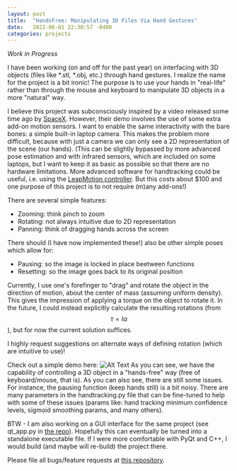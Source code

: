 ```yaml
---
layout: post
title:  "HandsFree: Manipulating 3D Files Via Hand Gestures"
date:   2022-06-01 22:30:57 -0400
categories: projects
---
```

<link rel="stylesheet" href="https://cdn.jsdelivr.net/npm/katex@0.10.2/dist/katex.min.css" integrity="sha384-yFRtMMDnQtDRO8rLpMIKrtPCD5jdktao2TV19YiZYWMDkUR5GQZR/NOVTdquEx1j" crossorigin="anonymous">
<script defer src="https://cdn.jsdelivr.net/npm/katex@0.10.2/dist/katex.min.js" integrity="sha384-9Nhn55MVVN0/4OFx7EE5kpFBPsEMZxKTCnA+4fqDmg12eCTqGi6+BB2LjY8brQxJ" crossorigin="anonymous"></script>
<script defer src="https://cdn.jsdelivr.net/npm/katex@0.10.2/dist/contrib/auto-render.min.js" integrity="sha384-kWPLUVMOks5AQFrykwIup5lo0m3iMkkHrD0uJ4H5cjeGihAutqP0yW0J6dpFiVkI" crossorigin="anonymous" onload="renderMathInElement(document.body);"></script>

<head>
  <!-- add the button style & script -->
  <link rel="stylesheet" href="jacobha.github.io/css/applause-button.scss" />
  <script src="jacobha.github.io/applause-button.js" type="text/javascript"></script>
</head>
<!-- In the <head> of your HTML page. -->
<!-- <script src="https://unpkg.com/clap-button-com/dist/main.js"></script>
<link rel="stylesheet" href="https://unpkg.com/clap-button-com/dist/styles.css" /> -->

*Work in Progress*


I have been working (on and off for the past year) on interfacing with 3D objects (files like *.stl, *.obj, etc.) through hand gestures. I realize the name for the project is a bit ironic! The purpose is to use your hands in "real-life" rather than through the mouse and keyboard to manipulate 3D objects in a more "natural" way.

I believe this project was subconsciously inspired by a video released some time ago by [SpaceX][spacex-video]. However, their demo involves the use of some extra add-on motion sensors. I want to enable the same interactivity with the bare bones: a simple built-in laptop camera. This makes the problem more difficult, because with just a camera we can only see a 2D representation of the scene (our hands). (This can be slightly bypassed by more advanced pose estimation and with infrared sensors, which are included on some laptops, but I want to keep it as basic as possible so that there are no hardware limitations. More advanced software for handtracking could be useful, i.e. using the [LeapMotion controller][leap-link]. But this costs about $100 and one purpose of this project is to not require (m)any add-ons!)

There are several simple features:
- Zooming: think pinch to zoom
- Rotating: not always intuitive due to 2D representation
- Panning: think of dragging hands across the screen

There should (I have now implemented these!) also be other simple poses which allow for:
- Pausing: so the image is locked in place beetween functions
- Resetting: so the image goes back to its original position


Currently, I use one's forefinger to "drag" and rotate the object in the direction of motion, about the center of mass (assuming uniform density). This gives the impression of applying a torque on the object to rotate it. In the future, I could instead explicitly calculate the resulting rotations (from $$\tau = I \alpha$$), but for now the current solution suffices.

I highly request suggestions on alternate ways of defining rotation (which are intuitive to use)!

Check out a simple demo here:
![Alt Text](/assets/HandsFree-demo.gif)
As you can see, we have the capability of controlling a 3D object in a "hands-free" way (free of keyboard/mouse, that is). As you can also see, there are still some issues. For instance, the pausing function (keep hands still) is a bit noisy. There are many parameters in the handtracking.py file that can be fine-tuned to help with some of these issues (params like: hand tracking minimum confidence levels, sigmoid smoothing params, and many others).


<body>
  <!-- add the button! -->
  <applause-button style="width: 58px; height: 58px;"/>
</body>

BTW - I am also working on a GUI interface for the same project (see qt_app.py in [the repo][handsfree-repo]). Hopefully this can eventually be turned into a standalone executable file. If I were more comfortable with PyQt and C++, I would build (and maybe will re-build) the project there.

Please file all bugs/feature requests at [this repository][handsfree-repo].

<script data-href="https://github.com/JacobHA/HandsFree" data-target = "_blank" src="https://unpkg.com/github-corners@0.1.0/dist/embed.min.js"></script>


[spacex-video]: https://www.youtube.com/watch?v=xNqs_S-zEBY
[handsfree-repo]: https://github.com/JacobHA/HandsFree
[leap-link]: https://www.ultraleap.com/product/leap-motion-controller/